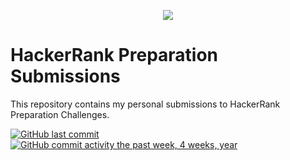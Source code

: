 <p align="center"><a href="https://www.hackerrank.com/clago7"><img src="https://miro.medium.com/max/1400/1*UGT1Rh9xLww3JeIDR1F0RQ.png" ></a></p>

# HackerRank Preparation Submissions
This repository contains my personal submissions to HackerRank Preparation Challenges.

[![GitHub last commit](https://img.shields.io/github/last-commit/clago7/HackerRank-Preparation.svg)](https://github.com/clago7/HackerRank-Preparation) 
[![GitHub commit activity the past week, 4 weeks, year](https://img.shields.io/github/commit-activity/w/clago7/HackerRank-Practice.svg)](https://github.com/clago7/HackerRank-Preparation)
